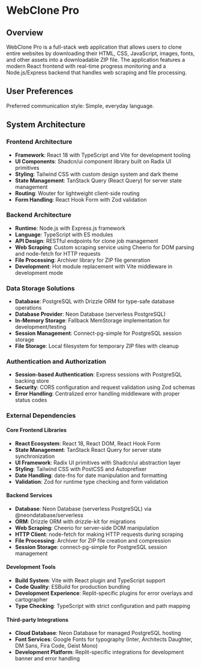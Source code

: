 # WebClone Pro

## Overview

WebClone Pro is a full-stack web application that allows users to clone entire websites by downloading their HTML, CSS, JavaScript, images, fonts, and other assets into a downloadable ZIP file. The application features a modern React frontend with real-time progress monitoring and a Node.js/Express backend that handles web scraping and file processing.

## User Preferences

Preferred communication style: Simple, everyday language.

## System Architecture

### Frontend Architecture
- **Framework**: React 18 with TypeScript and Vite for development tooling
- **UI Components**: Shadcn/ui component library built on Radix UI primitives
- **Styling**: Tailwind CSS with custom design system and dark theme
- **State Management**: TanStack Query (React Query) for server state management
- **Routing**: Wouter for lightweight client-side routing
- **Form Handling**: React Hook Form with Zod validation

### Backend Architecture
- **Runtime**: Node.js with Express.js framework
- **Language**: TypeScript with ES modules
- **API Design**: RESTful endpoints for clone job management
- **Web Scraping**: Custom scraping service using Cheerio for DOM parsing and node-fetch for HTTP requests
- **File Processing**: Archiver library for ZIP file generation
- **Development**: Hot module replacement with Vite middleware in development mode

### Data Storage Solutions
- **Database**: PostgreSQL with Drizzle ORM for type-safe database operations
- **Database Provider**: Neon Database (serverless PostgreSQL)
- **In-Memory Storage**: Fallback MemStorage implementation for development/testing
- **Session Management**: Connect-pg-simple for PostgreSQL session storage
- **File Storage**: Local filesystem for temporary ZIP files with cleanup

### Authentication and Authorization
- **Session-based Authentication**: Express sessions with PostgreSQL backing store
- **Security**: CORS configuration and request validation using Zod schemas
- **Error Handling**: Centralized error handling middleware with proper status codes

### External Dependencies

#### Core Frontend Libraries
- **React Ecosystem**: React 18, React DOM, React Hook Form
- **State Management**: TanStack React Query for server state synchronization
- **UI Framework**: Radix UI primitives with Shadcn/ui abstraction layer
- **Styling**: Tailwind CSS with PostCSS and Autoprefixer
- **Date Handling**: date-fns for date manipulation and formatting
- **Validation**: Zod for runtime type checking and form validation

#### Backend Services
- **Database**: Neon Database (serverless PostgreSQL) via @neondatabase/serverless
- **ORM**: Drizzle ORM with drizzle-kit for migrations
- **Web Scraping**: Cheerio for server-side DOM manipulation
- **HTTP Client**: node-fetch for making HTTP requests during scraping
- **File Processing**: Archiver for ZIP file creation and compression
- **Session Storage**: connect-pg-simple for PostgreSQL session management

#### Development Tools
- **Build System**: Vite with React plugin and TypeScript support
- **Code Quality**: ESBuild for production bundling
- **Development Experience**: Replit-specific plugins for error overlays and cartographer
- **Type Checking**: TypeScript with strict configuration and path mapping

#### Third-party Integrations
- **Cloud Database**: Neon Database for managed PostgreSQL hosting
- **Font Services**: Google Fonts for typography (Inter, Architects Daughter, DM Sans, Fira Code, Geist Mono)
- **Development Platform**: Replit-specific integrations for development banner and error handling